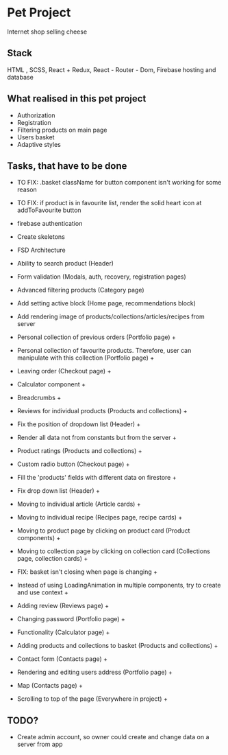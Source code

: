 # Pet Project
Internet shop selling cheese

## Stack
HTML , SCSS, React + Redux, React - Router - Dom, Firebase hosting and database

## What realised in this pet project
- Authorization
- Registration
- Filtering products on main page
- Users basket
- Adaptive styles

## Tasks, that have to be done
- TO FIX: .basket className for button component isn't working for some reason
- TO FIX: if product is in favourite list, render the solid heart icon at addToFavourite button 
- firebase authentication 
- Create skeletons 
- FSD Architecture
- Ability to search product (Header)
- Form validation (Modals, auth, recovery, registration pages)
- Advanced filtering products (Category page)
- Add setting active block (Home page, recommendations block)
- Add rendering image of products/collections/articles/recipes from server

- Personal collection of previous orders (Portfolio page) +
- Personal collection of favourite products. Therefore, user can manipulate with this collection (Portfolio page) +
- Leaving order (Checkout page) +
- Calculator component +
- Breadcrumbs + 
- Reviews for individual products (Products and collections) +
- Fix the position of dropdown list (Header) +
- Render all data not from constants but from the server +
- Product ratings (Products and collections) +
- Custom radio button (Checkout page) +
- Fill the 'products' fields with different data on firestore +
- Fix drop down list (Header) +
- Moving to individual article (Article cards) +
- Moving to individual recipe (Recipes page, recipe cards) +
- Moving to product page by clicking on product card (Product components) +
- Moving to collection page by clicking on collection card (Collections page, collection cards) +
- FIX: basket isn't closing when page is changing +
- Instead of using LoadingAnimation in multiple components, try to create and use context +
- Adding review (Reviews page) +
- Changing password (Portfolio page) + 
- Functionality (Calculator page) +
- Adding products and collections to basket (Products and collections) +
- Contact form (Contacts page) +
- Rendering and editing users address (Portfolio page) +
- Map (Contacts page) +
- Scrolling to top of the page (Everywhere in project) +


## TODO? 
- Create admin account, so owner could create and change data on a server from app